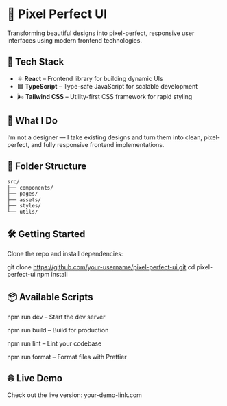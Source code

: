 # 🎨 Pixel Perfect UI

Transforming beautiful designs into pixel-perfect, responsive user interfaces using modern frontend technologies.

## 🚀 Tech Stack

- ⚛️ **React** – Frontend library for building dynamic UIs
- 🟦 **TypeScript** – Type-safe JavaScript for scalable development
- 🌬 **Tailwind CSS** – Utility-first CSS framework for rapid styling

## 📐 What I Do

I’m not a designer — I take existing designs and turn them into clean, pixel-perfect, and fully responsive frontend implementations.

## 📁 Folder Structure

```text
src/
├── components/
├── pages/
├── assets/
├── styles/
└── utils/
```

## 🛠️ Getting Started

Clone the repo and install dependencies:

git clone https://github.com/your-username/pixel-perfect-ui.git
cd pixel-perfect-ui
npm install

## 📦 Available Scripts

npm run dev – Start the dev server

npm run build – Build for production

npm run lint – Lint your codebase

npm run format – Format files with Prettier

## 🌐 Live Demo

Check out the live version: your-demo-link.com

```

```
